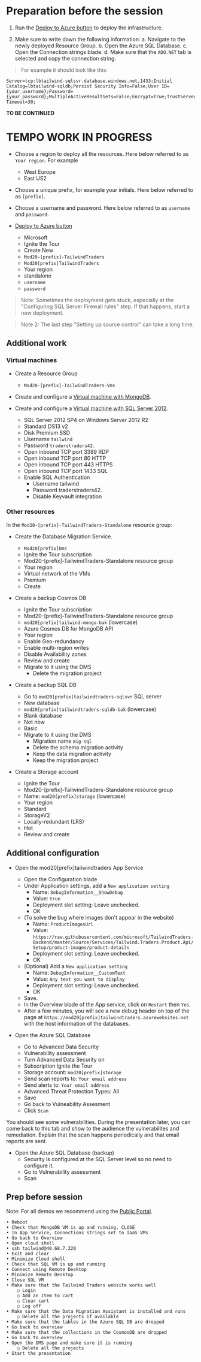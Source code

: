 # Preparation before the session

1. Run the [Deploy to Azure button](https://gist.github.com/anthonychu/9ab34d2991fb5c1c0c29faeebbe43a51) to deploy the infrastructure.

2. Make sure to write down the following information:
  a. Navigate to the newly deployed Resource Group.
  b. Open the Azure SQL Database.
  c. Open the Connection strings blade.
  d. Make sure that the `ADO.NET` tab is selected and copy the connection string.

> For example it should look like this:

```
Server=tcp:lbtailwind-sqlsvr.database.windows.net,1433;Initial Catalog=lbtailwind-sqldb;Persist Security Info=False;User ID={your_username};Password={your_password};MultipleActiveResultSets=False;Encrypt=True;TrustServerCertificate=False;Connection Timeout=30;
```

**TO BE CONTINUED**

# TEMPO WORK IN PROGRESS

- Choose a region to deploy all the resources. Here below referred to as `Your region`. For example
	- West Europe
	- East US2

- Choose a unique prefix, for example your initials. Here below referred to as `[prefix]`.

- Choose a username and password. Here below referred to as `username` and `password`.

- [Deploy to Azure button](https://gist.github.com/anthonychu/9ab34d2991fb5c1c0c29faeebbe43a51)
	- Microsoft
	- Ignite the Tour
	- Create New
	- `Mod20-[prefix]-TailwindTraders`
	- `Mod20[prefix]TailwindTraders`
	- Your region
	- standalone
	- `username`
	- `password`

> Note: Sometimes the deployment gets stuck, especially at the "Configuring SQL Server Firewall rules" step. If that happens, start a new deployment.

> Note 2: The last step "Setting up source control" can take a long time.

## Additional work

### Virtual machines

- Create a Resource Group
	- `Mod20-[prefix]-TailwindTraders-Vms`

- Create and configure a [Virtual machine with MongoDB](https://docs.microsoft.com/en-us/azure/virtual-machines/linux/tutorial-mean-stack).

- Create and configure a [Virtual machine with SQL Server 2012](https://docs.microsoft.com/en-us/azure/virtual-machines/windows/sql/virtual-machines-windows-portal-sql-server-provision#1-configure-basic-settings).
	- SQL Server 2012 SP4 on Windows Server 2012 R2
	- Standard DS13 v2
	- Disk Premium SSD
	- Username `tailwind`
	- Password `traderstraders42.`
	- Open inbound TCP port 3389 RDP
	- Open inbound TCP port 80 HTTP
	- Open inbound TCP port 443 HTTPS
	- Open inbound TCP port 1433 SQL
	-  Enable SQL Authentication
		- Username tailwind
		- Password traderstraders42.
		- Disable Keyvault integration

### Other resources

In the `Mod20-[prefix]-TailwindTraders-Standalone` resource group:

- Create the Database Migration Service.
	- `Mod20[prefix]Dms`
	- Ignite the Tour subscription
	- Mod20-[prefix]-TailwindTraders-Standalone resource group
	- Your region
	- Virtual network of the VMs
	- Premium
	- Create

- Create a backup Cosmos DB
	- Ignite the Tour subscription
	- Mod20-[prefix]-TailwindTraders-Standalone resource group
	- `mod20[prefix]tailwind-mongo-bak` (lowercase)
	- Azure Cosmos DB for MongoDB API
	- Your region
	- Enable Geo-redundancy
	- Enable multi-region writes
	- Disable Availability zones
	- Review and create
	- Migrate to it using the DMS
		- Delete the migration project

- Create a backup SQL DB
	- Go to `mod20[prefix]tailwindtraders-sqlsvr` SQL server
	- New database
	- `mod20[prefix]tailwindtraders-sqldb-bak` (lowercase)
	- Blank database
	- Not now
	- Basic
	- Migrate to it using the DMS
		- Migration name `mig-sql`
		- Delete the schema migration activity
		- Keep the data migration activity
		- Keep the migration project

- Create a Storage account
	- Ignite the Tour
	- Mod20-[prefix]-TailwindTraders-Standalone resource group
	- Name: `mod20[prefix]storage` (lowercase)
	- Your region
	- Standard
	- StorageV2
	- Locally-redundant (LRS)
	- Hot
	- Review and create

## Additional configuration

- Open the mod20[prefix]tailwindtraders App Service
	- Open the Configuration blade
	- Under Application settings, add a `New application setting`
		- Name: `DebugInformation__ShowDebug`
		- Value: `true`
		- Deployment slot setting: Leave unchecked.
		- OK
	- (To solve the bug where images don't appear in the website)
		- Name: `ProductImagesUrl`
		- Value: `https://raw.githubusercontent.com/microsoft/TailwindTraders-Backend/master/Source/Services/Tailwind.Traders.Product.Api/Setup/product-images/product-details`
		- Deployment slot setting: Leave unchecked.
		- OK
	- (Optional) Add a `New application setting`
		- Name: `DebugInformation__CustomText`
		- Value: `Any text you want to display`
		- Deployment slot setting: Leave unchecked.
		- OK
	- Save.
	- In the Overview blade of the App service, click on `Restart` then `Yes`.
	- After a few minutes, you will see a new debug header on top of the page at `https://mod20[prefix]tailwindtraders.azurewebsites.net` with the host information of the databases.

- Open the Azure SQL Database
	- Go to Advanced Data Security
	- Vulnerability assessment
	- Turn Advanced Data Security on
	- Subscription Ignite the Tour
	- Storage account: `mod20[prefix]storage`
	- Send scan reports to: `Your email address`
	- Send alerts to: `Your email address`
	- Advanced Threat Protection Types: All
	- Save
	- Go back to Vulneability Assesment
	- Click `Scan`

You should see some vulnerabilities. During the presentation later, you can come back to this tab and show to the audience the vulnerabilites and remediation. Explain that the scan happens periodically and that email reports are sent.

- Open the Azure SQL Database (backup)
	- Security is configured at the SQL Server level so no need to configure it.
	- Go to Vulnerability assessment
	- Scan
	
## Prep before session

Note: For all demos we recommend using the [Public Portal](https://portal.azure.com/?feature.customportal=false#home).

	• Reboot
	• Check that MongoDB VM is up and running, CLOSE
	• In App Service, Connections strings set to IaaS VMs
	• Go back to Overview
	• Open cloud shell
	• ssh tailwind@40.68.7.220
	• Exit and clear
	• Minimize Cloud shell
	• Check that SQL VM is up and running
	• Connect using Remote Desktop
	• Minimize Remote Desktop
	• Close SQL VM
	• Make sure that the Tailwind Traders website works well
		○ Login
		○ Add an item to cart
		○ Clear cart
		○ Log off
	• Make sure that the Data Migration Assistant is installed and runs
		○ Delete all the projects if available
	• Make sure that the tables in the Azure SQL DB are dropped
	• Go back to overview
	• Make sure that the collections in the CosmosDB are dropped
	• Go back to overview
	• Open the DMS page and make sure it is running
		○ Delete all the projects
	• Start the presentation

